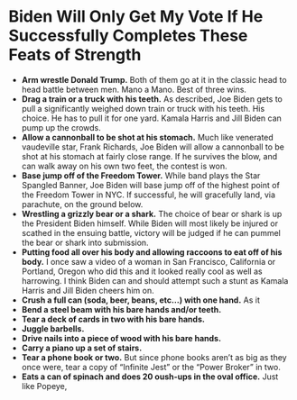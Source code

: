 # Biden Will Only Get My Vote If He Successfully Completes These Feats of Strength

* **Arm wrestle Donald Trump.** Both of them go at it in the classic head to head battle between men. Mano a Mano. Best of three wins.
* **Drag a train or a truck with his teeth.** As described, Joe Biden gets to pull a significantly weighed down train or truck with his teeth. His choice. He has to pull it for one yard. Kamala Harris and Jill Biden can pump up the crowds.
* **Allow a cannonball to be shot at his stomach.** Much like venerated vaudeville star, Frank Richards, Joe Biden will allow a cannonball to be shot at his stomach at fairly close range. If he survives the blow, and can walk away on his own two feet, the contest is won.
* **Base jump off of the Freedom Tower.** While band plays the Star Spangled Banner, Joe Biden will base jump off of the highest point of the Freedom Tower in NYC. If successful, he will gracefully land, via parachute, on the ground below.
* **Wrestling a grizzly bear or a shark.** The choice of bear or shark is up the President Biden himself. While Biden will most likely be injured or scathed in the ensuing battle, victory will be judged if he can pummel the bear or shark into submission.
* **Putting food all over his body and allowing raccoons to eat off of his body.** I once saw a video of a woman in San Francisco, California or Portland, Oregon who did this and it looked really cool as well as harrowing. I think Biden can and should attempt such a stunt as Kamala Harris and Jill Biden cheers him on.
* **Crush a full can (soda, beer, beans, etc…) with one hand.** As it
* **Bend a steel beam with his bare hands and/or teeth.**
* **Tear a deck of cards in two with his bare hands.**
* **Juggle barbells.**
* **Drive nails into a piece of wood with his bare hands.**
* **Carry a piano up a set of stairs.**
* **Tear a phone book or two.** But since phone books aren’t as big as they once were, tear a copy of “Infinite Jest” or the “Power Broker” in two.
* **Eats a can of spinach and does 20 oush-ups in the oval office.** Just like Popeye, 

